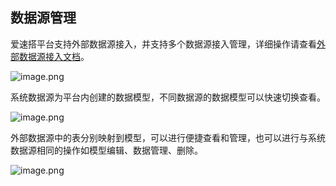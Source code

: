 ## 数据源管理

爱速搭平台支持外部数据源接入，并支持多个数据源接入管理，详细操作请查看[外部数据源接入文档](https://cloud.baidu.com/doc/ISUDA/s/nkj1h6fwk)。

![image.png](../../../staic/img/操作指南/应用设计/数据源管理/image_ff06d3a.png)

系统数据源为平台内创建的数据模型，不同数据源的数据模型可以快速切换查看。

![image.png](../../../staic/img/操作指南/应用设计/数据源管理/image_48ed8b8.png)

外部数据源中的表分别映射到模型，可以进行便捷查看和管理，也可以进行与系统数据源相同的操作如模型编辑、数据管理、删除。

![image.png](../../../staic/img/操作指南/应用设计/数据源管理/image_1c5a2d9.png)
